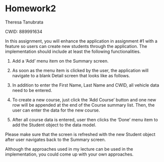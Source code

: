 # Homework2

Theresa Tanubrata

CWID: 889991634

In this assignment, you will enhance the application in assignment #1 with a feature so users can create new students through the application. The implementation should include at least the following functionalities. 

1.	Add a ‘Add’ menu item on the Summary screen. 

2.	As soon as the menu item is clicked by the user, the application will navigate to a blank Detail screen that looks like as follows. 

3.	In addition to enter the First Name, Last Name and CWID, all vehicle data need to be entered. 

4.	To create a new course, just click the ‘Add Course’ button and one new row will be appended at the end of the Course summary list. Then, the user can enter the data for the new course. 

5.	After all course data is entered, user then clicks the ‘Done’ menu item to add the Student object to the data model.

Please make sure that the screen is refreshed with the new Student object after user navigates back to the Summary screen. 


Although the approaches used in my lecture can be used in the implementation, you could come up with your own approaches. 

